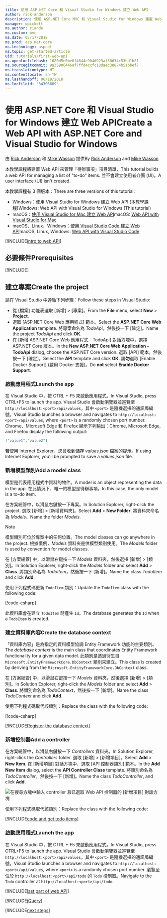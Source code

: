 ```yaml
---
title: 使用 ASP.NET Core 和 Visual Studio for Windows 建立 Web API
author: rick-anderson
description: 使用 ASP.NET Core MVC 和 Visual Studio for Windows 建置 Web API
manager: wpickett
ms.author: riande
ms.custom: mvc
ms.date: 05/17/2018
ms.prod: asp.net-core
ms.technology: aspnet
ms.topic: get-started-article
uid: tutorials/first-web-api
ms.openlocfilehash: 1680d5e0be0f4844c904d923af30634c53bd1b81
ms.sourcegitcommit: 9a35906446af7ffd4ccfc18daec38874b5abbef7
ms.translationtype: HT
ms.contentlocale: zh-TW
ms.lasthandoff: 06/19/2018
ms.locfileid: "34306669"
---
```

# <a name="create-a-web-api-with-aspnet-core-and-visual-studio-for-windows"></a><span data-ttu-id="d4e29-103">使用 ASP.NET Core 和 Visual Studio for Windows 建立 Web API</span><span class="sxs-lookup"><span data-stu-id="d4e29-103">Create a Web API with ASP.NET Core and Visual Studio for Windows</span></span>

<span data-ttu-id="d4e29-104">由 [Rick Anderson](https://twitter.com/RickAndMSFT) 和 [Mike Wasson](https://github.com/mikewasson) 提供</span><span class="sxs-lookup"><span data-stu-id="d4e29-104">By [Rick Anderson](https://twitter.com/RickAndMSFT) and [Mike Wasson](https://github.com/mikewasson)</span></span>

<span data-ttu-id="d4e29-105">本教學課程將建置 Web API 來管理「待辦事項」項目清單，</span><span class="sxs-lookup"><span data-stu-id="d4e29-105">This tutorial builds a web API for managing a list of "to-do" items.</span></span> <span data-ttu-id="d4e29-106">並不會建立使用者介面 (UI)。</span><span class="sxs-lookup"><span data-stu-id="d4e29-106">A user interface (UI) isn't created.</span></span>

<span data-ttu-id="d4e29-107">本教學課程有 3 個版本：</span><span class="sxs-lookup"><span data-stu-id="d4e29-107">There are three versions of this tutorial:</span></span>

* <span data-ttu-id="d4e29-108">Windows：使用 Visual Studio for Windows 建立 Web API (本教學課程)</span><span class="sxs-lookup"><span data-stu-id="d4e29-108">Windows: Web API with Visual Studio for Windows (This tutorial)</span></span>
* <span data-ttu-id="d4e29-109">macOS：[使用 Visual Studio for Mac 建立 Web API](xref:tutorials/first-web-api-mac)</span><span class="sxs-lookup"><span data-stu-id="d4e29-109">macOS: [Web API with Visual Studio for Mac](xref:tutorials/first-web-api-mac)</span></span>
* <span data-ttu-id="d4e29-110">macOS、Linux、Windows：[使用 Visual Studio Code 建立 Web API](xref:tutorials/web-api-vsc)</span><span class="sxs-lookup"><span data-stu-id="d4e29-110">macOS, Linux, Windows: [Web API with Visual Studio Code](xref:tutorials/web-api-vsc)</span></span>

<!-- WARNING: The code AND images in this doc are used by uid: tutorials/web-api-vsc, tutorials/first-web-api-mac and tutorials/first-web-api. If you change any code/images in this tutorial, update uid: tutorials/web-api-vsc -->

[!INCLUDE[intro to web API](../includes/webApi/intro.md)]

## <a name="prerequisites"></a><span data-ttu-id="d4e29-111">必要條件</span><span class="sxs-lookup"><span data-stu-id="d4e29-111">Prerequisites</span></span>

[!INCLUDE[](~/includes/net-core-prereqs-windows.md)]

## <a name="create-the-project"></a><span data-ttu-id="d4e29-112">建立專案</span><span class="sxs-lookup"><span data-stu-id="d4e29-112">Create the project</span></span>

<span data-ttu-id="d4e29-113">請在 Visual Studio 中遵循下列步驟：</span><span class="sxs-lookup"><span data-stu-id="d4e29-113">Follow these steps in Visual Studio:</span></span>

* <span data-ttu-id="d4e29-114">從 [檔案] 功能表選取 [新增] > [專案]。</span><span class="sxs-lookup"><span data-stu-id="d4e29-114">From the **File** menu, select **New** > **Project**.</span></span>
* <span data-ttu-id="d4e29-115">選取 [ASP.NET Core Web 應用程式] 範本。</span><span class="sxs-lookup"><span data-stu-id="d4e29-115">Select the **ASP.NET Core Web Application** template.</span></span> <span data-ttu-id="d4e29-116">將專案命名為 *TodoApi*，然後按一下 [確定]。</span><span class="sxs-lookup"><span data-stu-id="d4e29-116">Name the project *TodoApi* and click **OK**.</span></span>
* <span data-ttu-id="d4e29-117">在 [新增 ASP.NET Core Web 應用程式 - TodoApi] 對話方塊中，選擇 ASP.NET Core 版本。</span><span class="sxs-lookup"><span data-stu-id="d4e29-117">In the **New ASP.NET Core Web Application - TodoApi** dialog, choose the ASP.NET Core version.</span></span> <span data-ttu-id="d4e29-118">選取 [API] 範本，然後按一下 [確定]。</span><span class="sxs-lookup"><span data-stu-id="d4e29-118">Select the **API** template and click **OK**.</span></span> <span data-ttu-id="d4e29-119">請**勿**選取 [Enable Docker Support] (啟用 Docker 支援)。</span><span class="sxs-lookup"><span data-stu-id="d4e29-119">Do **not** select **Enable Docker Support**.</span></span>

### <a name="launch-the-app"></a><span data-ttu-id="d4e29-120">啟動應用程式</span><span class="sxs-lookup"><span data-stu-id="d4e29-120">Launch the app</span></span>

<span data-ttu-id="d4e29-121">在 Visual Studio 中，按 CTRL + F5 來啟動應用程式。</span><span class="sxs-lookup"><span data-stu-id="d4e29-121">In Visual Studio, press CTRL+F5 to launch the app.</span></span> <span data-ttu-id="d4e29-122">Visual Studio 會啟動瀏覽器並巡覽至 `http://localhost:<port>/api/values`，其中 `<port>` 是隨機選擇的通訊埠編號。</span><span class="sxs-lookup"><span data-stu-id="d4e29-122">Visual Studio launches a browser and navigates to `http://localhost:<port>/api/values`, where `<port>` is a randomly chosen port number.</span></span> <span data-ttu-id="d4e29-123">Chrome、Microsoft Edge 和 Firefox 顯示下列輸出：</span><span class="sxs-lookup"><span data-stu-id="d4e29-123">Chrome, Microsoft Edge, and Firefox display the following output:</span></span>

```json
["value1","value2"]
```

<span data-ttu-id="d4e29-124">若使用 Internet Explorer，您會收到儲存 *values.json* 檔案的提示。</span><span class="sxs-lookup"><span data-stu-id="d4e29-124">If using Internet Explorer, you'll be prompted to save a *values.json* file.</span></span>

### <a name="add-a-model-class"></a><span data-ttu-id="d4e29-125">新增模型類別</span><span class="sxs-lookup"><span data-stu-id="d4e29-125">Add a model class</span></span>

<span data-ttu-id="d4e29-126">模型是代表應用程式中資料的物件。</span><span class="sxs-lookup"><span data-stu-id="d4e29-126">A model is an object representing the data in the app.</span></span> <span data-ttu-id="d4e29-127">在此情況下，唯一的模型是待辦事項。</span><span class="sxs-lookup"><span data-stu-id="d4e29-127">In this case, the only model is a to-do item.</span></span>

<span data-ttu-id="d4e29-128">在方案總管中，以滑鼠右鍵按一下專案。</span><span class="sxs-lookup"><span data-stu-id="d4e29-128">In Solution Explorer, right-click the project.</span></span> <span data-ttu-id="d4e29-129">選取 [新增] > [新增資料夾]。</span><span class="sxs-lookup"><span data-stu-id="d4e29-129">Select **Add** > **New Folder**.</span></span> <span data-ttu-id="d4e29-130">將資料夾命名為 *Models*。</span><span class="sxs-lookup"><span data-stu-id="d4e29-130">Name the folder *Models*.</span></span>

> [!NOTE]
> <span data-ttu-id="d4e29-131">模型類別可位於專案中的任何位置。</span><span class="sxs-lookup"><span data-stu-id="d4e29-131">The model classes can go anywhere in the project.</span></span> <span data-ttu-id="d4e29-132">根據慣例，*Models* 資料夾是供模型類別使用。</span><span class="sxs-lookup"><span data-stu-id="d4e29-132">The *Models* folder is used by convention for model classes.</span></span>

<span data-ttu-id="d4e29-133">在 [方案總管] 中，以滑鼠右鍵按一下 *Models* 資料夾，然後選擇 [新增] > [類別]。</span><span class="sxs-lookup"><span data-stu-id="d4e29-133">In Solution Explorer, right-click the *Models* folder and select **Add** > **Class**.</span></span> <span data-ttu-id="d4e29-134">將類別命名為 *TodoItem*，然後按一下 [新增]。</span><span class="sxs-lookup"><span data-stu-id="d4e29-134">Name the class *TodoItem* and click **Add**.</span></span>

<span data-ttu-id="d4e29-135">使用下列程式碼更新 `TodoItem` 類別：</span><span class="sxs-lookup"><span data-stu-id="d4e29-135">Update the `TodoItem` class with the following code:</span></span>

[!code-csharp[](first-web-api/samples/2.0/TodoApi/Models/TodoItem.cs)]

<span data-ttu-id="d4e29-136">此資料庫會在建立 `TodoItem` 時產生 `Id`。</span><span class="sxs-lookup"><span data-stu-id="d4e29-136">The database generates the `Id` when a `TodoItem` is created.</span></span>

### <a name="create-the-database-context"></a><span data-ttu-id="d4e29-137">建立資料庫內容</span><span class="sxs-lookup"><span data-stu-id="d4e29-137">Create the database context</span></span>

<span data-ttu-id="d4e29-138">「資料庫內容」是為指定的資料模型協調 Entity Framework 功能的主要類別。</span><span class="sxs-lookup"><span data-stu-id="d4e29-138">The *database context* is the main class that coordinates Entity Framework functionality for a given data model.</span></span> <span data-ttu-id="d4e29-139">此類別是透過衍生自 `Microsoft.EntityFrameworkCore.DbContext` 類別來建立。</span><span class="sxs-lookup"><span data-stu-id="d4e29-139">This class is created by deriving from the `Microsoft.EntityFrameworkCore.DbContext` class.</span></span>

<span data-ttu-id="d4e29-140">在 [方案總管] 中，以滑鼠右鍵按一下 *Models* 資料夾，然後選擇 [新增] > [類別]。</span><span class="sxs-lookup"><span data-stu-id="d4e29-140">In Solution Explorer, right-click the *Models* folder and select **Add** > **Class**.</span></span> <span data-ttu-id="d4e29-141">將類別命名為 *TodoContext*，然後按一下 [新增]。</span><span class="sxs-lookup"><span data-stu-id="d4e29-141">Name the class *TodoContext* and click **Add**.</span></span>

<span data-ttu-id="d4e29-142">使用下列程式碼取代該類別：</span><span class="sxs-lookup"><span data-stu-id="d4e29-142">Replace the class with the following code:</span></span>

[!code-csharp[](first-web-api/samples/2.0/TodoApi/Models/TodoContext.cs)]

[!INCLUDE[Register the database context](../includes/webApi/register_dbContext.md)]

### <a name="add-a-controller"></a><span data-ttu-id="d4e29-143">新增控制器</span><span class="sxs-lookup"><span data-stu-id="d4e29-143">Add a controller</span></span>

<span data-ttu-id="d4e29-144">在方案總管中，以滑鼠右鍵按一下 *Controllers* 資料夾。</span><span class="sxs-lookup"><span data-stu-id="d4e29-144">In Solution Explorer, right-click the *Controllers* folder.</span></span> <span data-ttu-id="d4e29-145">選取 [新增] > [新增項目]。</span><span class="sxs-lookup"><span data-stu-id="d4e29-145">Select **Add** > **New Item**.</span></span> <span data-ttu-id="d4e29-146">在 [新增項目] 對話方塊中，選取 [API 控制器類別] 範本。</span><span class="sxs-lookup"><span data-stu-id="d4e29-146">In the **Add New Item** dialog, select the **API Controller Class** template.</span></span> <span data-ttu-id="d4e29-147">將類別命名為 *TodoController*，然後按一下 [新增]。</span><span class="sxs-lookup"><span data-stu-id="d4e29-147">Name the class *TodoController*, and click **Add**.</span></span>

![在搜尋方塊中輸入 controller 且已選取 Web API 控制器的 [新增項目] 對話方塊](first-web-api/_static/new_controller.png)

<span data-ttu-id="d4e29-149">使用下列程式碼取代該類別：</span><span class="sxs-lookup"><span data-stu-id="d4e29-149">Replace the class with the following code:</span></span>

[!INCLUDE[code and get todo items](../includes/webApi/getTodoItems.md)]

### <a name="launch-the-app"></a><span data-ttu-id="d4e29-150">啟動應用程式</span><span class="sxs-lookup"><span data-stu-id="d4e29-150">Launch the app</span></span>

<span data-ttu-id="d4e29-151">在 Visual Studio 中，按 CTRL + F5 來啟動應用程式。</span><span class="sxs-lookup"><span data-stu-id="d4e29-151">In Visual Studio, press CTRL+F5 to launch the app.</span></span> <span data-ttu-id="d4e29-152">Visual Studio 會啟動瀏覽器並巡覽至 `http://localhost:<port>/api/values`，其中 `<port>` 是隨機選擇的通訊埠編號。</span><span class="sxs-lookup"><span data-stu-id="d4e29-152">Visual Studio launches a browser and navigates to `http://localhost:<port>/api/values`, where `<port>` is a randomly chosen port number.</span></span> <span data-ttu-id="d4e29-153">瀏覽至位於 `http://localhost:<port>/api/todo` 的 `Todo` 控制器。</span><span class="sxs-lookup"><span data-stu-id="d4e29-153">Navigate to the `Todo` controller at `http://localhost:<port>/api/todo`.</span></span>

[!INCLUDE[last part of web API](../includes/webApi/end.md)]

[!INCLUDE[jQuery](../includes/webApi/add-jquery.md)]

[!INCLUDE[next steps](../includes/webApi/next.md)]
